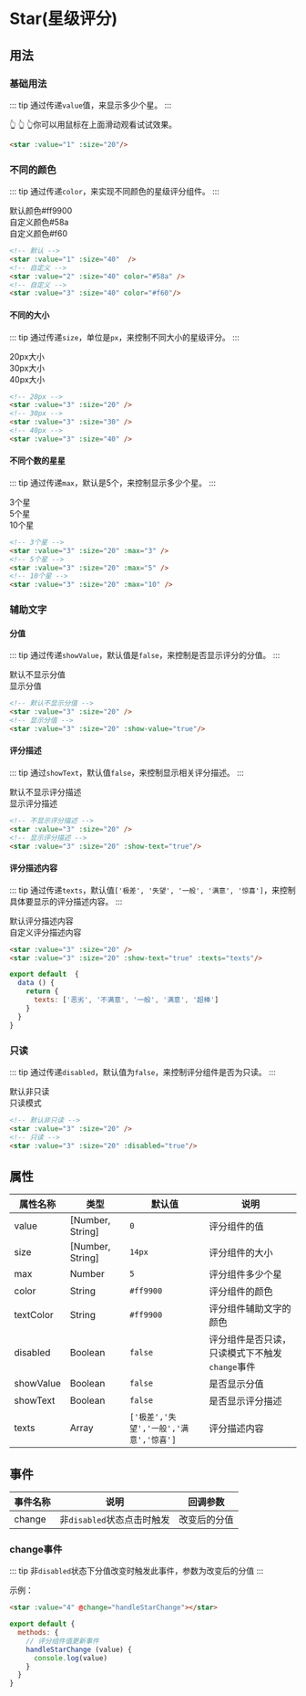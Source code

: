 # Star(星级评分)

## 用法

### 基础用法
::: tip
通过传递`value`值，来显示多少个星。
:::
<div class="container">
  <star :value="1" :size="20"/>
</div>

:point_up_2: :point_up_2: :point_up_2:你可以用鼠标在上面滑动观看试试效果。

```html
<star :value="1" :size="20"/>
```

### 不同的颜色
::: tip
通过传递`color`，来实现不同颜色的星级评分组件。
:::
<div class="container">
  <star :value="1" :size="20"  />
  <star :value="2" :size="20" color="#58a" />
  <star :value="3" :size="20" color="#f60"/>
</div>
<div class="container">
  <div>默认颜色#ff9900</div>
  <div>自定义颜色#58a</div>
  <div>自定义颜色#f60</div> 
</div>

```html
<!-- 默认 -->
<star :value="1" :size="40"  />
<!-- 自定义 -->
<star :value="2" :size="40" color="#58a" />
<!-- 自定义 -->
<star :value="3" :size="40" color="#f60"/>
```

#### 不同的大小
::: tip
通过传递`size`，单位是`px`，来控制不同大小的星级评分。
:::
<div class="container">
  <star :value="3" :size="20" />
  <star :value="3" :size="30" />
  <star :value="3" :size="40" />
</div>
<div class="container">
  <div>20px大小</div>
  <div>30px大小</div>
  <div>40px大小</div> 
</div>

```html
<!-- 20px -->
<star :value="3" :size="20" />
<!-- 30px -->
<star :value="3" :size="30" />
<!-- 40px -->
<star :value="3" :size="40" />
```

#### 不同个数的星星
::: tip
通过传递`max`，默认是5个，来控制显示多少个星。
:::
<div class="container">
  <star :value="3" :size="20" :max="3" />
  <star :value="3" :size="20" :max="5" />
  <star :value="3" :size="20" :max="10" />
</div>
<div class="container">
  <div>3个星</div>
  <div>5个星</div>
  <div>10个星</div> 
</div>

```html
<!-- 3个星 -->
<star :value="3" :size="20" :max="3" />
<!-- 5个星 -->
<star :value="3" :size="20" :max="5" />
<!-- 10个星 -->
<star :value="3" :size="20" :max="10" />
```

### 辅助文字

#### 分值
::: tip
通过传递`showValue`，默认值是`false`，来控制是否显示评分的分值。
:::
<div class="container">
  <star :value="3" :size="20" />
  <star :value="3" :size="20" :show-value="true"/>
</div>
<div class="container">
  <div>默认不显示分值</div>
  <div>显示分值</div>
</div>

```html
<!-- 默认不显示分值 -->
<star :value="3" :size="20" />
<!-- 显示分值 -->
<star :value="3" :size="20" :show-value="true"/>
```


#### 评分描述
::: tip
通过`showText`，默认值`false`，来控制显示相关评分描述。
:::
<div class="container">
  <star :value="3" :size="20" />
  <star :value="3" :size="20" :show-text="true"/>
</div>
<div class="container">
  <div>默认不显示评分描述</div>
  <div>显示评分描述</div>
</div>

```html
<!-- 不显示评分描述 -->
<star :value="3" :size="20" />
<!-- 显示评分描述 -->
<star :value="3" :size="20" :show-text="true"/>
```

#### 评分描述内容
::: tip
通过传递`texts`，默认值`['极差', '失望', '一般', '满意', '惊喜']`，来控制具体要显示的评分描述内容。
:::
<div class="container">
  <star :value="3" :size="20" />
  <star :value="3" :size="20" :show-text="true" :texts="['恶劣', '不满意', '一般', '满意', '超棒']"/>
</div>
<div class="container">
  <div>默认评分描述内容</div>
  <div>自定义评分描述内容</div>
</div>


```html
<star :value="3" :size="20" />
<star :value="3" :size="20" :show-text="true" :texts="texts"/>
```
```js
export default  {
  data () {
    return {
      texts: ['恶劣', '不满意', '一般', '满意', '超棒']
    }
  }
}
```

### 只读
::: tip
通过传递`disabled`，默认值为`false`，来控制评分组件是否为只读。
:::
<div class="container">
  <star :value="3" :size="20" />
  <star :value="3" :size="20" :disabled="true"/>
</div>
<div class="container">
  <div>默认非只读</div>
  <div>只读模式</div>
</div>

``` html
<!-- 默认非只读 -->
<star :value="3" :size="20" />
<!-- 只读 -->
<star :value="3" :size="20" :disabled="true"/>
```

## 属性
| 属性名称 | 类型 | 默认值 |  说明 |
|-----|--------|------------|------------------------------|
| value | [Number, String] | `0` |  评分组件的值  |
| size | [Number, String] | `14px` | 评分组件的大小  |
| max | Number | `5` |  评分组件多少个星  |
| color | String | `#ff9900` |  评分组件的颜色  |
| textColor | String | `#ff9900` |  评分组件辅助文字的颜色  |
| disabled | Boolean | `false` |  评分组件是否只读，只读模式下不触发`change`事件  |
| showValue | Boolean | `false` |  是否显示分值  |
| showText | Boolean | `false` |  是否显示评分描述  |
| texts | Array | `['极差','失望','一般','满意','惊喜']` |  评分描述内容  |

## 事件

| 事件名称 | 说明 | 回调参数 |
|---------- |-------------------------------- |---------- |
|change|非`disabled`状态点击时触发|改变后的分值|


### change事件
::: tip
非`disabled`状态下分值改变时触发此事件，参数为改变后的分值
:::

示例：
```html
<star :value="4" @change="handleStarChange"></star>
```
```js
export default {
  methods: {
    // 评分组件值更新事件
    handleStarChange (value) {
      console.log(value)
    }
  }
}
```
